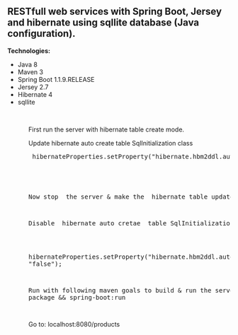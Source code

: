 <h2>RESTfull web services with Spring Boot, Jersey and hibernate using sqllite database (Java configuration).</h2>

<b>Technologies:</b>
<ul>
<li>Java 8</li>
<li>Maven 3</li>
<li>Spring Boot 1.1.9.RELEASE</li>
<li>Jersey 2.7</li>
<li>Hibernate 4</li>
<li>sqllite</li>
<ul>

<br/>

<p>First run the server with hibernate table create mode. </p>
<p>Update hibernate auto create table SqlInitialization class</p>
<pre>
 hibernateProperties.setProperty("hibernate.hbm2ddl.auto", "create");
</pre>
<br/>
<pre>

<p>Now stop  the server & make the  hibernate table update  mode. </p>
<p>Disable  hibernate auto cretae  table SqlInitialization class</p>

 hibernateProperties.setProperty("hibernate.hbm2ddl.auto", "false");

Run with following maven goals to build & run the server  :
clean package && spring-boot:run

</pre>
<p>Go to: localhost:8080/products</p>
